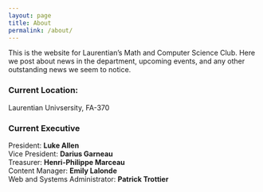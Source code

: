 ```yaml
---
layout: page
title: About
permalink: /about/
---
```


This is the website for Laurentian’s Math and Computer Science Club. Here we post about news in the department, upcoming events, and any other outstanding news we seem to notice.

### Current Location: 

Laurentian Univsersity, FA-370

### Current Executive

President: **Luke Allen**  
Vice President: **Darius Garneau**  
Treasurer: **Henri-Philippe Marceau**  
Content Manager: **Emily Lalonde**  
Web and Systems Administrator: **Patrick Trottier**  
